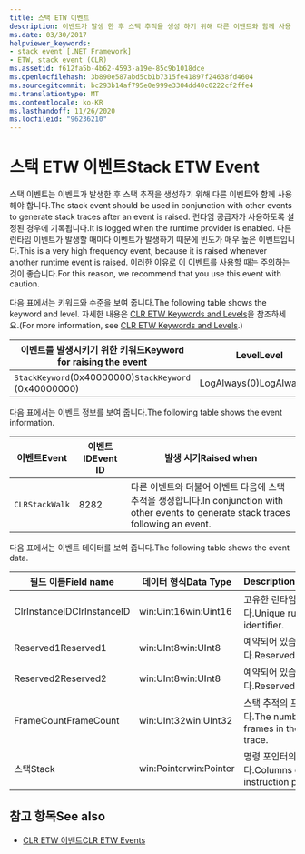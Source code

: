 ```yaml
---
title: 스택 ETW 이벤트
description: 이벤트가 발생 한 후 스택 추적을 생성 하기 위해 다른 이벤트와 함께 사용 해야 하는 stack ETW 이벤트에 대해 읽어 보십시오.
ms.date: 03/30/2017
helpviewer_keywords:
- stack event [.NET Framework]
- ETW, stack event (CLR)
ms.assetid: f612fa5b-4b62-4593-a19e-85c9b1018dce
ms.openlocfilehash: 3b890e587abd5cb1b7315fe41897f24638fd4604
ms.sourcegitcommit: bc293b14af795e0e999e3304dd40c0222cf2ffe4
ms.translationtype: MT
ms.contentlocale: ko-KR
ms.lasthandoff: 11/26/2020
ms.locfileid: "96236210"
---
```

# <a name="stack-etw-event"></a><span data-ttu-id="514eb-103">스택 ETW 이벤트</span><span class="sxs-lookup"><span data-stu-id="514eb-103">Stack ETW Event</span></span>

<span data-ttu-id="514eb-104">스택 이벤트는 이벤트가 발생한 후 스택 추적을 생성하기 위해 다른 이벤트와 함께 사용해야 합니다.</span><span class="sxs-lookup"><span data-stu-id="514eb-104">The stack event should be used in conjunction with other events to generate stack traces after an event is raised.</span></span> <span data-ttu-id="514eb-105">런타임 공급자가 사용하도록 설정된 경우에 기록됩니다.</span><span class="sxs-lookup"><span data-stu-id="514eb-105">It is logged when the runtime provider is enabled.</span></span> <span data-ttu-id="514eb-106">다른 런타임 이벤트가 발생할 때마다 이벤트가 발생하기 때문에 빈도가 매우 높은 이벤트입니다.</span><span class="sxs-lookup"><span data-stu-id="514eb-106">This is a very high frequency event, because it is raised whenever another runtime event is raised.</span></span> <span data-ttu-id="514eb-107">이러한 이유로 이 이벤트를 사용할 때는 주의하는 것이 좋습니다.</span><span class="sxs-lookup"><span data-stu-id="514eb-107">For this reason, we recommend that you use this event with caution.</span></span>  
  
 <span data-ttu-id="514eb-108">다음 표에서는 키워드와 수준을 보여 줍니다.</span><span class="sxs-lookup"><span data-stu-id="514eb-108">The following table shows the keyword and level.</span></span> <span data-ttu-id="514eb-109">자세한 내용은 [CLR ETW Keywords and Levels](clr-etw-keywords-and-levels.md)을 참조하세요.</span><span class="sxs-lookup"><span data-stu-id="514eb-109">(For more information, see [CLR ETW Keywords and Levels](clr-etw-keywords-and-levels.md).)</span></span>  
  
|<span data-ttu-id="514eb-110">이벤트를 발생시키기 위한 키워드</span><span class="sxs-lookup"><span data-stu-id="514eb-110">Keyword for raising the event</span></span>|<span data-ttu-id="514eb-111">Level</span><span class="sxs-lookup"><span data-stu-id="514eb-111">Level</span></span>|  
|-----------------------------------|-----------|  
|<span data-ttu-id="514eb-112">`StackKeyword`(0x40000000)</span><span class="sxs-lookup"><span data-stu-id="514eb-112">`StackKeyword` (0x40000000)</span></span>|<span data-ttu-id="514eb-113">LogAlways(0)</span><span class="sxs-lookup"><span data-stu-id="514eb-113">LogAlways(0)</span></span>|  
  
 <span data-ttu-id="514eb-114">다음 표에서는 이벤트 정보를 보여 줍니다.</span><span class="sxs-lookup"><span data-stu-id="514eb-114">The following table shows the event information.</span></span>  
  
|<span data-ttu-id="514eb-115">이벤트</span><span class="sxs-lookup"><span data-stu-id="514eb-115">Event</span></span>|<span data-ttu-id="514eb-116">이벤트 ID</span><span class="sxs-lookup"><span data-stu-id="514eb-116">Event ID</span></span>|<span data-ttu-id="514eb-117">발생 시기</span><span class="sxs-lookup"><span data-stu-id="514eb-117">Raised when</span></span>|  
|-----------|--------------|-----------------|  
|`CLRStackWalk`|<span data-ttu-id="514eb-118">82</span><span class="sxs-lookup"><span data-stu-id="514eb-118">82</span></span>|<span data-ttu-id="514eb-119">다른 이벤트와 더불어 이벤트 다음에 스택 추적을 생성합니다.</span><span class="sxs-lookup"><span data-stu-id="514eb-119">In conjunction with other events to generate stack traces following an event.</span></span>|  
  
 <span data-ttu-id="514eb-120">다음 표에서는 이벤트 데이터를 보여 줍니다.</span><span class="sxs-lookup"><span data-stu-id="514eb-120">The following table shows the event data.</span></span>  
  
|<span data-ttu-id="514eb-121">필드 이름</span><span class="sxs-lookup"><span data-stu-id="514eb-121">Field name</span></span>|<span data-ttu-id="514eb-122">데이터 형식</span><span class="sxs-lookup"><span data-stu-id="514eb-122">Data Type</span></span>|<span data-ttu-id="514eb-123">Description</span><span class="sxs-lookup"><span data-stu-id="514eb-123">Description</span></span>|  
|----------------|---------------|-----------------|  
|<span data-ttu-id="514eb-124">ClrInstanceID</span><span class="sxs-lookup"><span data-stu-id="514eb-124">ClrInstanceID</span></span>|<span data-ttu-id="514eb-125">win:Uint16</span><span class="sxs-lookup"><span data-stu-id="514eb-125">win:Uint16</span></span>|<span data-ttu-id="514eb-126">고유한 런타임 식별자입니다.</span><span class="sxs-lookup"><span data-stu-id="514eb-126">Unique runtime identifier.</span></span>|  
|<span data-ttu-id="514eb-127">Reserved1</span><span class="sxs-lookup"><span data-stu-id="514eb-127">Reserved1</span></span>|<span data-ttu-id="514eb-128">win:UInt8</span><span class="sxs-lookup"><span data-stu-id="514eb-128">win:UInt8</span></span>|<span data-ttu-id="514eb-129">예약되어 있습니다.</span><span class="sxs-lookup"><span data-stu-id="514eb-129">Reserved.</span></span>|  
|<span data-ttu-id="514eb-130">Reserved2</span><span class="sxs-lookup"><span data-stu-id="514eb-130">Reserved2</span></span>|<span data-ttu-id="514eb-131">win:UInt8</span><span class="sxs-lookup"><span data-stu-id="514eb-131">win:UInt8</span></span>|<span data-ttu-id="514eb-132">예약되어 있습니다.</span><span class="sxs-lookup"><span data-stu-id="514eb-132">Reserved.</span></span>|  
|<span data-ttu-id="514eb-133">FrameCount</span><span class="sxs-lookup"><span data-stu-id="514eb-133">FrameCount</span></span>|<span data-ttu-id="514eb-134">win:UInt32</span><span class="sxs-lookup"><span data-stu-id="514eb-134">win:UInt32</span></span>|<span data-ttu-id="514eb-135">스택 추적의 프레임 수입니다.</span><span class="sxs-lookup"><span data-stu-id="514eb-135">The number of frames in the stack trace.</span></span>|  
|<span data-ttu-id="514eb-136">스택</span><span class="sxs-lookup"><span data-stu-id="514eb-136">Stack</span></span>|<span data-ttu-id="514eb-137">win:Pointer</span><span class="sxs-lookup"><span data-stu-id="514eb-137">win:Pointer</span></span>|<span data-ttu-id="514eb-138">명령 포인터의 열입니다.</span><span class="sxs-lookup"><span data-stu-id="514eb-138">Columns of instruction pointers.</span></span>|  
  
## <a name="see-also"></a><span data-ttu-id="514eb-139">참고 항목</span><span class="sxs-lookup"><span data-stu-id="514eb-139">See also</span></span>

- [<span data-ttu-id="514eb-140">CLR ETW 이벤트</span><span class="sxs-lookup"><span data-stu-id="514eb-140">CLR ETW Events</span></span>](clr-etw-events.md)
